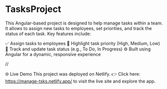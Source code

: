 # TasksProject

This Angular-based project is designed to help manage tasks within a team. It allows to assign new tasks to employees, set priorities, and track the status of each task. Key features include:

✅ Assign tasks to employees
🚩 Highlight task priority (High, Medium, Low)
🔄 Track and update task status (e.g., To Do, In Progress)
⚙️ Built using Angular for a dynamic, responsive experience

//

🌐 Live Demo
This project was deployed on Netlify.
👉 Click here: https://manage-tsks.netlify.app/ to visit the live site and explore the app.


